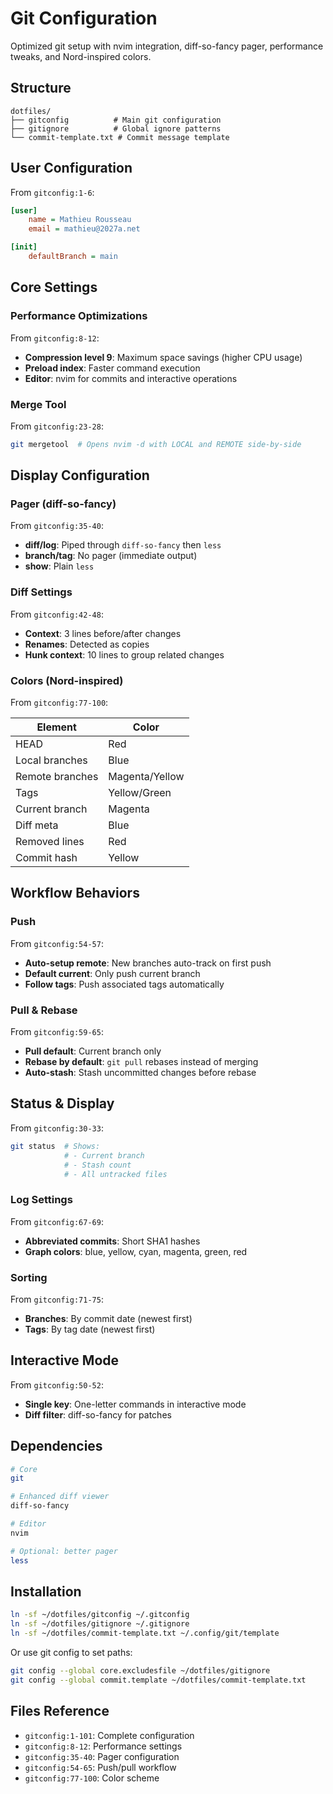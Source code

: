 # Git Configuration

Optimized git setup with nvim integration, diff-so-fancy pager, performance tweaks, and Nord-inspired colors.

## Structure

```
dotfiles/
├── gitconfig          # Main git configuration
├── gitignore          # Global ignore patterns
└── commit-template.txt # Commit message template
```

## User Configuration

From `gitconfig:1-6`:

```ini
[user]
    name = Mathieu Rousseau
    email = mathieu@2027a.net

[init]
    defaultBranch = main
```

## Core Settings

### Performance Optimizations

From `gitconfig:8-12`:

- **Compression level 9**: Maximum space savings (higher CPU usage)
- **Preload index**: Faster command execution
- **Editor**: nvim for commits and interactive operations

### Merge Tool

From `gitconfig:23-28`:

```bash
git mergetool  # Opens nvim -d with LOCAL and REMOTE side-by-side
```

## Display Configuration

### Pager (diff-so-fancy)

From `gitconfig:35-40`:

- **diff/log**: Piped through `diff-so-fancy` then `less`
- **branch/tag**: No pager (immediate output)
- **show**: Plain `less`

### Diff Settings

From `gitconfig:42-48`:

- **Context**: 3 lines before/after changes
- **Renames**: Detected as copies
- **Hunk context**: 10 lines to group related changes

### Colors (Nord-inspired)

From `gitconfig:77-100`:

| Element | Color |
|---------|-------|
| HEAD | Red |
| Local branches | Blue |
| Remote branches | Magenta/Yellow |
| Tags | Yellow/Green |
| Current branch | Magenta |
| Diff meta | Blue |
| Removed lines | Red |
| Commit hash | Yellow |

## Workflow Behaviors

### Push

From `gitconfig:54-57`:

- **Auto-setup remote**: New branches auto-track on first push
- **Default current**: Only push current branch
- **Follow tags**: Push associated tags automatically

### Pull & Rebase

From `gitconfig:59-65`:

- **Pull default**: Current branch only
- **Rebase by default**: `git pull` rebases instead of merging
- **Auto-stash**: Stash uncommitted changes before rebase

## Status & Display

From `gitconfig:30-33`:

```bash
git status  # Shows:
            # - Current branch
            # - Stash count
            # - All untracked files
```

### Log Settings

From `gitconfig:67-69`:

- **Abbreviated commits**: Short SHA1 hashes
- **Graph colors**: blue, yellow, cyan, magenta, green, red

### Sorting

From `gitconfig:71-75`:

- **Branches**: By commit date (newest first)
- **Tags**: By tag date (newest first)

## Interactive Mode

From `gitconfig:50-52`:

- **Single key**: One-letter commands in interactive mode
- **Diff filter**: diff-so-fancy for patches

## Dependencies

```bash
# Core
git

# Enhanced diff viewer
diff-so-fancy

# Editor
nvim

# Optional: better pager
less
```

## Installation

```bash
ln -sf ~/dotfiles/gitconfig ~/.gitconfig
ln -sf ~/dotfiles/gitignore ~/.gitignore
ln -sf ~/dotfiles/commit-template.txt ~/.config/git/template
```

Or use git config to set paths:

```bash
git config --global core.excludesfile ~/dotfiles/gitignore
git config --global commit.template ~/dotfiles/commit-template.txt
```

## Files Reference

- `gitconfig:1-101`: Complete configuration
- `gitconfig:8-12`: Performance settings
- `gitconfig:35-40`: Pager configuration
- `gitconfig:54-65`: Push/pull workflow
- `gitconfig:77-100`: Color scheme
